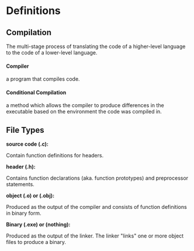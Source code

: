 # Definitions

## Compilation

The multi-stage process of translating the code of a higher-level language to the code of a lower-level language.



#### Compiler

a program that compiles code.



#### Conditional Compilation

a method which allows the compiler to produce differences in the executable based on the environment the code was compiled in.



## File Types

**source code (.c):**

Contain function definitions for headers.

**header (.h):**

Contains function declarations (aka. function prototypes) and preprocessor statements.

**object (.o) or (.obj):**

Produced as the output of the compiler and consists of function definitions in binary form.

**Binary (.exe) or (nothing):**

Produced as the output of the linker. The linker "links" one or more object files to produce a binary.
